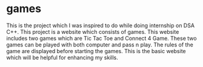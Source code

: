 # games
This is the project which I was inspired to do while doing internship on DSA C++. This project is a website which consists of games. This website includes two games which are Tic Tac Toe and Connect 4 Game. These two games can be played with both computer and pass n play. The rules of the game are displayed before starting the games. This is the basic website which will be helpful for enhancing my skills.
